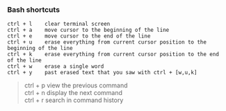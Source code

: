 
### Bash shortcuts

```
ctrl + l    clear terminal screen  
ctrl + a    move cursor to the beginning of the line  
ctrl + e    move cursor to the end of the line  
ctrl + u    erase everything from current cursor position to the beginning of the line  
ctrl + k    erase everything from current cursor position to the end of the line  
ctrl + w    erase a single word  
ctrl + y    past erased text that you saw with ctrl + [w,u,k]  
```
> ctrl + p    view the previous command  
> ctrl + n    display the next command  
> ctrl + r    search in command history  

